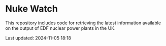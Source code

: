 # Nuke Watch

This repository includes code for retrieving the latest information available on the output of EDF nuclear power plants in the UK.

Last updated: 2024-11-05 18:18